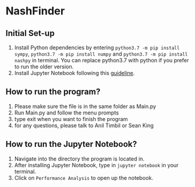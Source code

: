 # NashFinder

## Initial Set-up
1. Install Python dependencies by entering `python3.7 -m pip install sympy`, `python3.7 -m pip install numpy` and `python3.7 -m pip install nashpy` in terminal. You can replace python3.7 with python if you prefer to run the older version.
2. Install Jupyter Notebook following this [guideline](https://jupyter.readthedocs.io/en/latest/install.html). 

## How to run the program?
1. Please make sure the file is in the same folder as Main.py
2. Run Main.py and follow the menu prompts
3. type exit when you want to finish the program
4. for any questions, please talk to Anil Timbil or Sean King

## How to run the Jupyter Notebook?
1. Navigate into the directory the program is located in.
2. After installing Jupyter Notebook, type in `jupyter notebook` in your terminal.
3. Click on `Performance Analysis` to open up the notebook.
